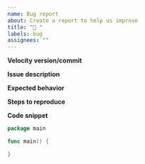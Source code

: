 ```yaml
---
name: Bug report
about: Create a report to help us improve
title: "🐞 "
labels: bug
assignees: ""
---
```


**Velocity version/commit**

**Issue description**

**Expected behavior**

**Steps to reproduce**

**Code snippet**

```go
package main

func main() {

}
```

